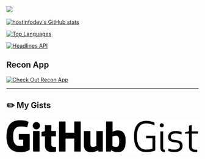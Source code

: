 ![](https://komarev.com/ghpvc/?username=your-github-username)

[![hostinfodev's GitHub stats](https://github-readme-stats.vercel.app/api?username=hostinfodev&count_private=true&show_icons=true&theme=tokyonight)](https://github.com/anuraghazra/github-readme-stats)

[![Top Languages](https://github-readme-stats.vercel.app/api/top-langs/?username=hostinfodev&hide=html,css,shell,batchfile,hack&exclude_repo=hostinfodev.github.io&theme=tokyonight)](https://github.com/anuraghazra/github-readme-stats)

[![Headlines API](https://github-readme-stats.vercel.app/api/pin/?username=hostinfodev&repo=headlines-api)](https://github.com/hostinfodev/headlines-api)

## Recon App
[![Check Out Recon App](https://recon.us.com/img/favicon.ico)](https://recon.us.com)

------
## ✏️ My Gists
[![ My Gists](https://raw.githubusercontent.com/b4b4r07/i/master/gist/logo.png)](https://gist.github.com/hostinfodev)

